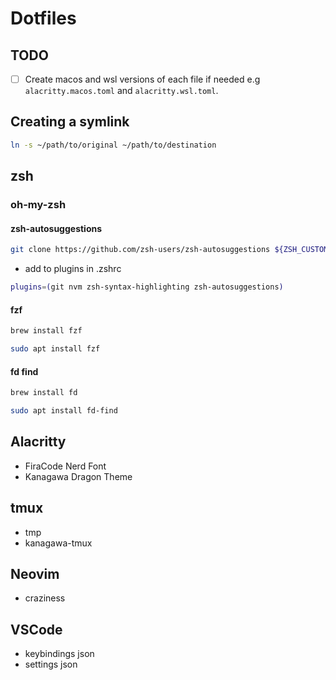 
# Dotfiles

## TODO

- [ ] Create macos and wsl versions of each file if needed e.g `alacritty.macos.toml` and `alacritty.wsl.toml`.

## Creating a symlink

``` sh
ln -s ~/path/to/original ~/path/to/destination
```


## zsh

### oh-my-zsh

#### zsh-autosuggestions

``` sh
git clone https://github.com/zsh-users/zsh-autosuggestions ${ZSH_CUSTOM:-~/.oh-my-zsh/custom}/plugins/zsh-autosuggestions
```

- add to plugins in .zshrc

``` sh
plugins=(git nvm zsh-syntax-highlighting zsh-autosuggestions)
```

#### fzf

```sh
brew install fzf
```

```sh
sudo apt install fzf
```

#### fd find

```sh
brew install fd
```

```sh
sudo apt install fd-find
```

## Alacritty

- FiraCode Nerd Font
- Kanagawa Dragon Theme

## tmux

- tmp
- kanagawa-tmux

## Neovim

- craziness

## VSCode

- keybindings json
- settings json
